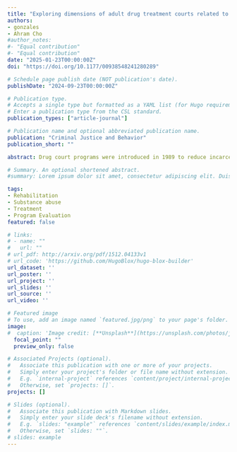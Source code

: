 ```yaml
---
title: "Exploring dimensions of adult drug treatment courts related to successful completion"
authors:
- gonzales
- Ahram Cho
#author_notes:
#- "Equal contribution"
#- "Equal contribution"
date: "2025-01-23T00:00:00Z"
doi: "https://doi.org/10.1177/00938548241280289"

# Schedule page publish date (NOT publication's date).
publishDate: "2024-09-23T00:00:00Z"

# Publication type.
# Accepts a single type but formatted as a YAML list (for Hugo requirements).
# Enter a publication type from the CSL standard.
publication_types: ["article-journal"]

# Publication name and optional abbreviated publication name.
publication: "Criminal Justice and Behavior"
publication_short: ""

abstract: Drug court programs were introduced in 1989 to reduce incarceration of people with drug-related offenses by integrating substance use treatment into court settings. Previous research has demonstrated drug court programs reduce recidivism, particularly among individuals who successfully complete the program. While much of the existing research is dedicated to examining characteristics of program participants related to graduation and recidivism, little is known about program characteristics associated with effective drug courts. This study identifies characteristics of effective drug courts by examining the effect of various program characteristics (e.g., type and length of treatment, supervision, drug screening results, and punishment) on program completion, net of individual characteristics, legally relevant factors, and mental health history. Administrative data of 357 participants admitted to an adult drug court program in a small city between 2008 and 2018 were utilized. Policy implications are put forth as are directions for future research.

# Summary. An optional shortened abstract.
#summary: Lorem ipsum dolor sit amet, consectetur adipiscing elit. Duis posuere tellus ac convallis placerat. Proin tincidunt magna sed ex sollicitudin condimentum.

tags:
- Rehabilitation
- Substance abuse
- Treatment
- Program Evaluation
featured: false

# links:
# - name: ""
#   url: ""
# url_pdf: http://arxiv.org/pdf/1512.04133v1
# url_code: 'https://github.com/HugoBlox/hugo-blox-builder'
url_dataset: ''
url_poster: ''
url_project: ''
url_slides: ''
url_source: ''
url_video: ''

# Featured image
# To use, add an image named `featured.jpg/png` to your page's folder. 
image:
#  caption: 'Image credit: [**Unsplash**](https://unsplash.com/photos/jdD8gXaTZsc)'
  focal_point: ""
  preview_only: false

# Associated Projects (optional).
#   Associate this publication with one or more of your projects.
#   Simply enter your project's folder or file name without extension.
#   E.g. `internal-project` references `content/project/internal-project/index.md`.
#   Otherwise, set `projects: []`.
projects: []

# Slides (optional).
#   Associate this publication with Markdown slides.
#   Simply enter your slide deck's filename without extension.
#   E.g. `slides: "example"` references `content/slides/example/index.md`.
#   Otherwise, set `slides: ""`.
# slides: example
---
```


